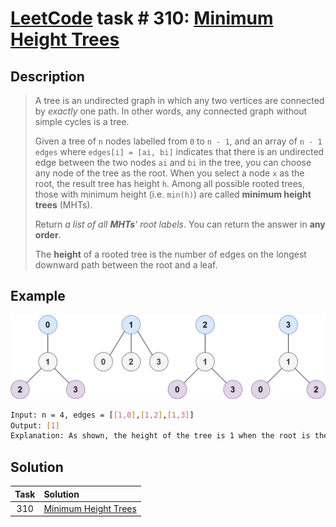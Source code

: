 # [LeetCode][leetcode] task # 310: [Minimum Height Trees][task]

Description
-----------

> A tree is an undirected graph in which any two vertices are connected by _exactly_ one path.
> In other words, any connected graph without simple cycles is a tree.
> 
> Given a tree of `n` nodes labelled from `0` to `n - 1`,
> and an array of `n - 1` `edges` where `edges[i] = [ai, bi]` indicates that
> there is an undirected edge between the two nodes `ai` and `bi` in the tree,
> you can choose any node of the tree as the root.
> When you select a node `x` as the root, the result tree has height `h`.
> Among all possible rooted trees, those with minimum height (i.e. `min(h)`)
> are called **minimum height trees** (MHTs).
> 
> Return _a list of all **MHTs**' root labels_. You can return the answer in **any order**.
> 
> The **height** of a rooted tree is the number of edges on the longest downward path between the root and a leaf.

Example
-------

![graph.png](image/graph.png)

```sh
Input: n = 4, edges = [[1,0],[1,2],[1,3]]
Output: [1]
Explanation: As shown, the height of the tree is 1 when the root is the node with label 1 which is the only MHT.
```

Solution
--------

| Task | Solution                         |
|:----:|:---------------------------------|
| 310  | [Minimum Height Trees][solution] |


[leetcode]: <http://leetcode.com/>
[task]: <https://leetcode.com/problems/minimum-height-trees/>
[solution]: <https://github.com/wellaxis/praxis-leetcode/blob/main/src/main/java/com/witalis/praxis/leetcode/task/h4/p310/option/Practice.java>
